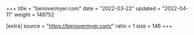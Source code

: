 +++
title = "benovermyer.com"
date = "2022-03-22"
updated = "2022-04-11"
weight = 149752

[extra]
source = "https://benovermyer.com/"
ratio = 1
size = 146
+++
